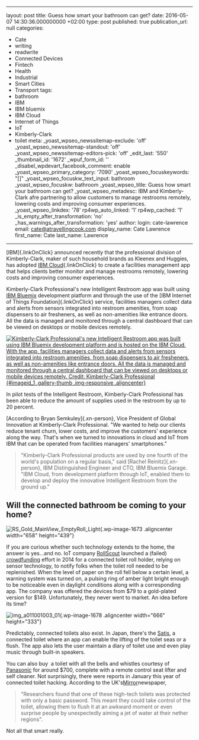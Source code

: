   - --
layout: post
title: Guess how smart your bathroom can get?
date: 2016-05-07 14:30:36.000000000 +02:00
type: post
published: true
publication_url: null
categories:
  - Cate
  - writing
  - readwrite
  - Connected Devices
  - Fintech
  - Health
  - Industrial
  - Smart Cities
  - Transport
tags:
  - bathroom
  - IBM
  - IBM bluemix
  - IBM Cloud
  - Internet of Things
  - IoT
  - Kimberly-Clark
  - toilet
meta:
  _yoast_wpseo_newssitemap-exclude: 'off'
  _yoast_wpseo_newssitemap-standout: 'off'
  _yoast_wpseo_newssitemap-editors-pick: 'off'
  _edit_last: '550'
  _thumbnail_id: '1672'
  _wpuf_form_id: ''
  _disabel_wpdevart_facebook_comment: enable
  _yoast_wpseo_primary_category: '7090'
  _yoast_wpseo_focuskeywords: "[]"
  _yoast_wpseo_focuskw_text_input: bathroom
  _yoast_wpseo_focuskw: bathroom
  _yoast_wpseo_title: Guess how smart your bathroom can get?
  _yoast_wpseo_metadesc: IBM and Kimberly-Clark afre partnering to allow customers
    to manage restrooms remotely, lowering costs and improving consumer experiences.
  _yoast_wpseo_linkdex: '78'
  rp4wp_auto_linked: '1'
  rp4wp_cached: '1'
  _is_empty_after_transformation: 'no'
  _has_warnings_after_transformation: 'yes'
author:
  login: cate-lawrence
  email: cate@atravellingcook.com
  display_name: Cate Lawrence
  first_name: Cate
  last_name: Lawrence
---
[IBM]{.linkOnClick} announced recently that the professional division of
Kimberly-Clark, maker of such household brands as Kleenex and Huggies,
has adopted [IBM
Cloud](http://www.ibm.com/cloud-computing/in/en/){.linkOnClick} to
create a facilities management app that helps clients better monitor and
manage restrooms remotely, lowering costs and improving consumer
experiences.

Kimberly-Clark Professional's new Intelligent Restroom app was built
using [IBM
Bluemix](http://www.ibm.com/cloud-computing/bluemix/?cm_mmc=Search_gsn-_-Cloud_Bluemix_Keyword-Branded_Try-_-WW_DE-_-ibm%20blue%20mix_Exact)
development platform and through the use of the [IBM Internet of Things
Foundation]{.linkOnClick} service, facilities managers collect data and
alerts from sensors integrated into restroom amenities, from soap
dispensers to air fresheners, as well as non-amenities like entrance
doors. All the data is managed and monitored through a central dashboard
that can be viewed on desktops or mobile devices remotely.

<div class="pull-right inline-gallery-container col-sm-7 col-xs-12">

<div class="gallery inline-gallery">

<div class="row">

<div class="col-sm-12">

<div class="gallery-social">

<div class="image">

[![Kimberly-Clark Professional's new Intelligent Restroom app was built
using IBM Bluemix development platform and is hosted on the IBM Cloud.
With the app, facilities managers collect data and alerts from sensors
integrated into restroom amenities, from soap dispensers to air
fresheners, as well as non-amenities like entrance doors. All the data
is managed and monitored through a central dashboard that can be viewed
on desktops or mobile devices remotely. Credit: Kimberly-Clark
Professional](rw-import/361202?max=650){#imageid_1
.gallery-thumb .img-responsive
.aligncenter}](https://photos.prnewswire.com/prnvar/20160428/361202?max=1600)

</div>

</div>

</div>

</div>

</div>

</div>

In pilot tests of the Intelligent Restroom, Kimberly-Clark Professional
has been able to reduce the amount of supplies used in the restroom by
up to 20 percent.

[According to Bryan Semkuley]{.xn-person}, Vice President of Global
Innovation at Kimberly-Clark Professional. "We wanted to help our
clients reduce tenant churn, lower costs, and improve the customers'
experience along the way. That's when we turned to innovations in cloud
and IoT from IBM that can be operated from facilities managers'
smartphones."

> "Kimberly-Clark Professional products are used by one fourth of the
> world's population on a regular basis," said [Rachel
> Reinitz]{.xn-person}, IBM Distinguished Engineer and CTO, IBM Bluemix
> Garage. "IBM Cloud, from development platform through IoT, enabled
> them to develop and deploy the innovative Intelligent Restroom from
> the ground up."

Will the connected bathroom be coming to your home?
---------------------------------------------------

![RS\_Gold\_MainView\_EmptyRoll\_Light](rw-import/RS_Gold_MainView_EmptyRoll_Light-1024x683.jpg){.wp-image-1673
.aligncenter width="658" height="439"}

If you are curious whether such technology extends to the home, the
answer is yes...and no. IoT company
[RollScout](http://www.rollscout.com/index.php/available-styles) launched
a (failed)
[crowdfunding](https://readwrite.com/2016/04/24/crowdfunding-iot-projects-watch-week-dl1/) effort
in 2014 for a connected toilet roll holder, relying on sensor
technology, to notify folks when the toilet roll needed to be
replenished. When the level of paper on the roll fell below a certain
level, a warning system was turned on, a pulsing ring of amber light
bright enough to be noticeable even in daylight conditions along with a
corresponding app. The company was offered the devices from \$79 to a
gold-plated version for \$149. Unfortunately, they never went to market.
An idea before its time?

![img\_a011001003\_01](rw-import/img_a011001003_01.jpg){.wp-image-1678
.aligncenter width="666" height="333"}

Predictably, connected toilets also exist. In Japan, there's the
[Satis](http://www.lixil.co.jp/lineup/toiletroom/satis/smartphone/), a
connected toilet where an app can enable the lifting of the toilet seas
or a flush. The app also lets the user maintain a diary of toilet use
and even play music through built-in speakers.

You can also buy  a toilet with all the bells and whistles courtesy of
[Panasonic](http://www.panasonic.hk/english/products/living/bathroom-appliances/toilet-seat/dl-sz45hwm.aspx)
for around \$700, complete with a remote control seat lifter and self
cleaner. Not surprisingly, there were reports in January this year of
connected toilet hacking. According to the
UK's[Mirror](http://www.mirror.co.uk/tech/hackers-take-control-toilet-using-7342662)newspaper,

> "Researchers found that one of these high-tech toilets was protected
> with only a basic password. This meant they could take control of the
> toilet, allowing them to flush it at an awkward moment or even
> surprise people by unexpectedly aiming a jet of water at their nether
> regions".

Not all that smart really.

